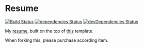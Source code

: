 # Resume

[![Build Status](https://travis-ci.org/jehy/resume.svg?branch=master)](https://travis-ci.org/jehy/resume)
[![dependencies Status](https://david-dm.org/jehy/resume/status.svg)](https://david-dm.org/jehy/resume)
[![devDependencies Status](https://david-dm.org/jehy/resume/dev-status.svg)](https://david-dm.org/jehy/resume?type=dev)

My [resume](https://whois.jehy.ru/), built on the top of [this](https://wrapbootstrap.com/theme/3colorresume-personal-resume-cv-WB0265951) template.

When forking this, please purchase according item.
